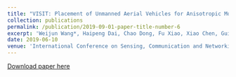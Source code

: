 ```yaml
---
title: "VISIT: Placement of Unmanned Aerial Vehicles for Anisotropic Monitoring Tasks"
collection: publications
permalink: /publication/2019-09-01-paper-title-number-6
excerpt: 'Weijun Wang*, Haipeng Dai, Chao Dong, Fu Xiao, Xiao Chen, Guihai Chen.'
date: 2019-06-10
venue: 'International Conference on Sensing, Communication and Networking (SECON)'
---
```


[Download paper here](http://weijunalexwang.github.io/files/VISIT2019.pdf)
